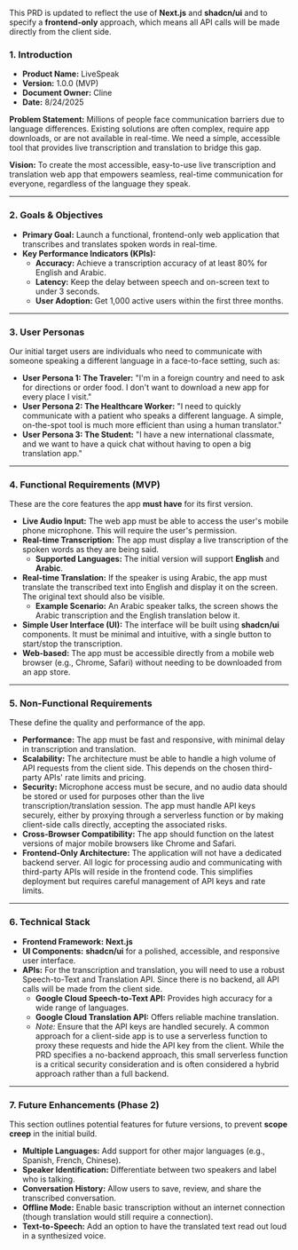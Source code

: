 This PRD is updated to reflect the use of **Next.js** and **shadcn/ui** and to specify a **frontend-only** approach, which means all API calls will be made directly from the client side.

### 1. Introduction

* **Product Name:** LiveSpeak
* **Version:** 1.0.0 (MVP)
* **Document Owner:** Cline
* **Date:** 8/24/2025

**Problem Statement:** Millions of people face communication barriers due to language differences. Existing solutions are often complex, require app downloads, or are not available in real-time. We need a simple, accessible tool that provides live transcription and translation to bridge this gap.

**Vision:** To create the most accessible, easy-to-use live transcription and translation web app that empowers seamless, real-time communication for everyone, regardless of the language they speak.

***

### 2. Goals & Objectives

* **Primary Goal:** Launch a functional, frontend-only web application that transcribes and translates spoken words in real-time.
* **Key Performance Indicators (KPIs):**
    * **Accuracy:** Achieve a transcription accuracy of at least 80% for English and Arabic.
    * **Latency:** Keep the delay between speech and on-screen text to under 3 seconds.
    * **User Adoption:** Get 1,000 active users within the first three months.

***

### 3. User Personas

Our initial target users are individuals who need to communicate with someone speaking a different language in a face-to-face setting, such as:

* **User Persona 1: The Traveler:** "I'm in a foreign country and need to ask for directions or order food. I don't want to download a new app for every place I visit."
* **User Persona 2: The Healthcare Worker:** "I need to quickly communicate with a patient who speaks a different language. A simple, on-the-spot tool is much more efficient than using a human translator."
* **User Persona 3: The Student:** "I have a new international classmate, and we want to have a quick chat without having to open a big translation app."

***

### 4. Functional Requirements (MVP)

These are the core features the app **must have** for its first version.

* **Live Audio Input:** The web app must be able to access the user's mobile phone microphone. This will require the user's permission.
* **Real-time Transcription:** The app must display a live transcription of the spoken words as they are being said.
    * **Supported Languages:** The initial version will support **English** and **Arabic**.
* **Real-time Translation:** If the speaker is using Arabic, the app must translate the transcribed text into English and display it on the screen. The original text should also be visible.
    * **Example Scenario:** An Arabic speaker talks, the screen shows the Arabic transcription and the English translation below it.
* **Simple User Interface (UI):** The interface will be built using **shadcn/ui** components. It must be minimal and intuitive, with a single button to start/stop the transcription.
* **Web-based:** The app must be accessible directly from a mobile web browser (e.g., Chrome, Safari) without needing to be downloaded from an app store.

***

### 5. Non-Functional Requirements

These define the quality and performance of the app.

* **Performance:** The app must be fast and responsive, with minimal delay in transcription and translation.
* **Scalability:** The architecture must be able to handle a high volume of API requests from the client side. This depends on the chosen third-party APIs' rate limits and pricing.
* **Security:** Microphone access must be secure, and no audio data should be stored or used for purposes other than the live transcription/translation session. The app must handle API keys securely, either by proxying through a serverless function or by making client-side calls directly, accepting the associated risks.
* **Cross-Browser Compatibility:** The app should function on the latest versions of major mobile browsers like Chrome and Safari.
* **Frontend-Only Architecture:** The application will not have a dedicated backend server. All logic for processing audio and communicating with third-party APIs will reside in the frontend code. This simplifies deployment but requires careful management of API keys and rate limits.

***

### 6. Technical Stack

* **Frontend Framework:** **Next.js**
* **UI Components:** **shadcn/ui** for a polished, accessible, and responsive user interface.
* **APIs:** For the transcription and translation, you will need to use a robust Speech-to-Text and Translation API. Since there is no backend, all API calls will be made from the client side.
    * **Google Cloud Speech-to-Text API:** Provides high accuracy for a wide range of languages.
    * **Google Cloud Translation API:** Offers reliable machine translation.
    * *Note:* Ensure that the API keys are handled securely. A common approach for a client-side app is to use a serverless function to proxy these requests and hide the API key from the client. While the PRD specifies a no-backend approach, this small serverless function is a critical security consideration and is often considered a hybrid approach rather than a full backend.

***

### 7. Future Enhancements (Phase 2)

This section outlines potential features for future versions, to prevent **scope creep** in the initial build.

* **Multiple Languages:** Add support for other major languages (e.g., Spanish, French, Chinese).
* **Speaker Identification:** Differentiate between two speakers and label who is talking.
* **Conversation History:** Allow users to save, review, and share the transcribed conversation.
* **Offline Mode:** Enable basic transcription without an internet connection (though translation would still require a connection).
* **Text-to-Speech:** Add an option to have the translated text read out loud in a synthesized voice.
